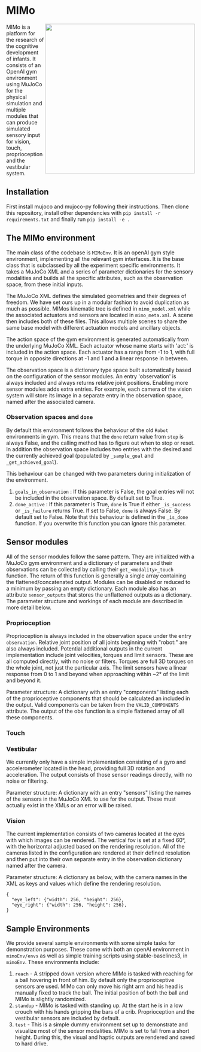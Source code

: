 # MIMo

<img src="https://github.com/Domattee/MIMo/blob/main/docs/source/imgs/showroom.png" width="400" align="right">

MIMo is a platform for the research of the cognitive development of infants. It consists of an OpenAI gym environment using MuJoCo for the physical simulation and  multiple modules that can produce simulated sensory input for vision, touch, proprioception and the vestibular system.

[//]: # (See "MIMo: A Multi-Modal Infant Model for Studying Cognitive Development in Humans and AIs".)

## Installation

First install mujoco and mujoco-py following their instructions.
Then clone this repository, install other dependencies with `pip install -r requirements.txt` and finally run `pip install -e .`

## The MIMo environment

The main class of the codebase is `MIMoEnv`. It is an openAI gym style environment, implementing all the relevant gym interfaces. It is the base class that is subclassed by all the experiment specific environments. It takes a MuJoCo XML and a series of parameter dictionaries for the sensory modalities and builds all the specific attributes, such as the observation space, from these initial inputs.

The MuJoCo XML defines the simulated geometries and their degrees of freedom. We have set ours up in a modular fashion to avoid duplication as much as possible. MIMos kinematic tree is defined in `mimo_model.xml` while the associated actuators and sensors are located in `mimo_meta.xml`. A scene then includes both of these files. This allows multiple scenes to share the same base model with different actuation models and ancillary objects.

The action space of the gym environment is generated automatically from the underlying MuJoCo XML. Each actuator whose name starts with 'act:' is included in the action space. Each actuator has a range from -1 to 1, with full torque in opposite directions at -1 and 1 and a linear response in between.

The observation space is a dictionary type space built automatically based on the configuration of the sensor modules. An entry 'observation' is always included and always returns relative joint positions. Enabling more sensor modules adds extra entries. For example, each camera of the vision system will store its image in a separate entry in the observation space, named after the associated camera.

### Observation spaces and `done`

By default this environment follows the behaviour of the old `Robot` environments in gym. This means that the `done` return value from `step` is always False, and the calling method has to figure out when to stop or reset. In addition the observation space includes two entries with the desired and the currently achieved goal (populated by `_sample_goal` and `_get_achieved_goal`).

This behaviour can be changed with two parameters during initialization of the environment. 
  1. `goals_in_observation` : If this parameter is False, the goal entries will not be included in the observation space. By default set to True.
  2. `done_active` : If this parameter is True, `done` is True if either `_is_success` or `_is_failure` returns True. If set to False, `done` is always False. By default set to False. Note that this behaviour is defined in the `_is_done` function. If you overwrite this function you can ignore this parameter.

## Sensor modules

All of the sensor modules follow the same pattern. They are initialized with a MuJoCo gym environment and a dictionary of parameters and their observations can be collected by calling their `get_<modality>_touch` function. The return of this function is generally a single array containing the flattened/concatenated output. Modules can be disabled or reduced to a minimum by passing an empty dictionary. Each module also has an attribute `sensor_outputs` that stores the unflattened outputs as a dictionary. The parameter structure and workings of each module are described in more detail below.

### Proprioception

Proprioception is always included in the observation space under the entry `observation`. Relative joint position of all joints beginning with "robot:" are also always included. Potential additional outputs in the current implementation include joint velocities, torques and limit sensors. These are all computed directly, with no noise or filters. Torques are full 3D torques on the whole joint, not just the particular axis. The limit sensors have a linear response from 0 to 1 and beyond when approaching within ~2° of the limit and beyond it.

Parameter structure: A dictionary with an entry "components" listing each of the proprioceptive components that should be calculated an included in the output. Valid components can be taken from the `VALID_COMPONENTS` attribute. The output of the obs function is a simple flattened array of all these components. 

### Touch

### Vestibular

We currently only have a simple implementation consisting of a gyro and accelerometer located in the head, providing full 3D rotation and acceleration. The output consists of those sensor readings directly, with no noise or filtering.

Parameter structure: A dictionary with an entry "sensors" listing the names of the sensors in the MuJoCo XML to use for the output. These must actually exist in the XMLs or an error will be raised.

### Vision

The current implementation consists of two cameras located at the eyes with which images can be rendered. The vertical fov is set at a fixed 60°, with the horizontal adjusted based on the rendering resolution. All of the cameras listed in the configuration are rendered at their defined resolution and then put into their own separate entry in the observation dictionary named after the camera.

Parameter structure:  A dictionary as below, with the camera names in the XML as keys and values which define the rendering resolution.

```
{  
  "eye_left": {"width": 256, "height": 256},  
  "eye_right": {"width": 256, "height": 256},  
}
```

## Sample Environments

We provide several sample environments with some simple tasks for demonstration purposes. These come with both an openAI environment in `mimoEnv/envs` as well as simple training scripts using stable-baselines3, in `mimoEnv`. These environments include:

  1. `reach` - A stripped down version where MIMo is tasked with reaching for a ball hovering in front of him. By default only the proprioceptive sensors are used. MIMo can only move his right arm and his head is manually fixed to track the ball. The initial position of both the ball and MIMo is slightly randomized.
  2. `standup` - MIMo is tasked with standing up. At the start he is in a low crouch with his hands gripping the bars of a crib. Proprioception and the vestibular sensors are included by default.
  3. `test` - This is a simple dummy environment set up to demonstrate and visualize most of the sensor modalities. MIMo is set to fall from a short height. During this, the visual and haptic outputs are rendered and saved to hard drive.
